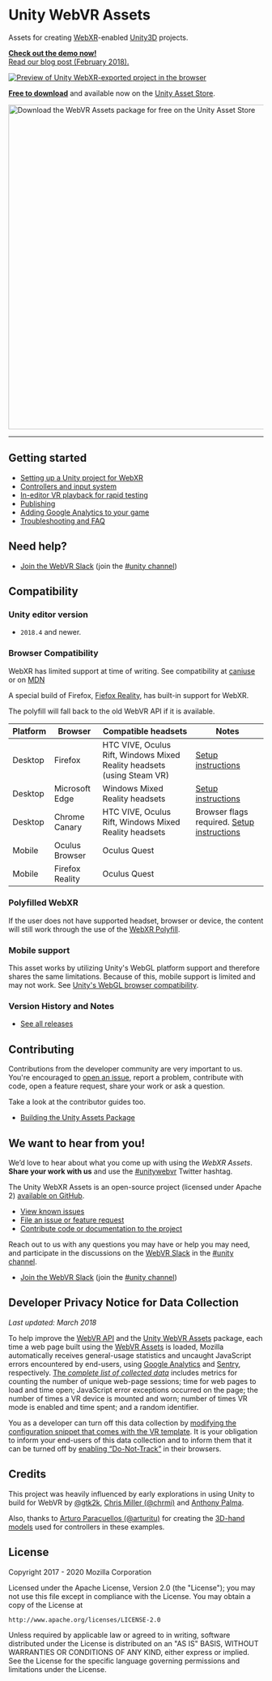 # Unity WebVR Assets

Assets for creating [WebXR](https://developer.mozilla.com/topics/mixed-reality/)-enabled [Unity3D](https://unity.com/) projects.

**[Check out the demo now!](https://mozilla.github.io/unity-webvr-export/)**<br>
[Read our blog post (February 2018).](https://hacks.mozilla.org/2018/02/create-vr-on-the-web-using-unity3d/)

[![Preview of Unity WebXR-exported project in the browser](https://raw.githubusercontent.com/mozilla/unity-webvr-export/master/img/preview.gif)](https://mozilla.github.io/unity-webvr-export/)

**[Free to download](https://assetstore.unity.com/packages/templates/systems/webvr-assets-109152)** and available now on the [Unity Asset Store](https://assetstore.unity.com/packages/templates/systems/webvr-assets-109152).

<a href="https://assetstore.unity.com/packages/templates/systems/webvr-assets-109152" title="Download the WebXR Assets package for free on the Unity Asset Store">
<img src="https://raw.githubusercontent.com/mozilla/unity-webvr-export/master/img/asset-store.png" width="640" alt="Download the WebVR Assets package for free on the Unity Asset Store">
</a>

<hr>

## Getting started

* [Setting up a Unity project for WebXR](./docs/project-setup.md)
* [Controllers and input system](./docs/controllers.md)
* [In-editor VR playback for rapid testing](./docs/xr-testing.md)
* [Publishing](./docs/publishing.md)
* [Adding Google Analytics to your game](./docs/customization/adding-ga.md)
* [Troubleshooting and FAQ](./docs/troubleshooting-faq.md)

## Need help?

* [Join the WebVR Slack](https://webvr-slack.herokuapp.com/) (join the [#unity channel](https://webvr.slack.com/messages/unity))

## Compatibility

### Unity editor version

* `2018.4` and newer.

### Browser Compatibility

WebXR has limited support at time of writing. See compatibility at [caniuse](https://caniuse.com/#feat=webxr) or on [MDN](https://developer.mozilla.org/en-US/docs/Web/API/WebXR_Device_API)

A special build of Firefox, [Fiefox Reality](https://mixedreality.mozilla.org/firefox-reality/), has built-in support for WebXR.

The polyfill will fall back to the old WebVR API if it is available.

| Platform | Browser | Compatible headsets | Notes |
| --- | --- | --- | --- |
| Desktop | Firefox | HTC VIVE, Oculus Rift, Windows Mixed Reality headsets (using Steam VR) | [Setup instructions](https://webvr.rocks/firefox) |
| Desktop | Microsoft Edge | Windows Mixed Reality headsets | [Setup instructions](https://webvr.rocks/microsoft_edge) |
| Desktop | Chrome Canary | HTC VIVE, Oculus Rift, Windows Mixed Reality headsets | Browser flags required. [Setup instructions](https://webvr.rocks/chrome) |
| Mobile | Oculus Browser | Oculus Quest |
| Mobile | Firefox Reality | Oculus Quest |

### Polyfilled WebXR

If the user does not have supported headset, browser or device, the content will still work through the use of the [WebXR Polyfill](https://github.com/immersive-web/webxr-polyfill).

### Mobile support

This asset works by utilizing Unity's WebGL platform support and therefore shares the same limitations. Because of this, mobile support is limited and may not work. See [Unity's WebGL browser compatibility](https://docs.unity3d.com/Manual/webgl-browsercompatibility.html).

### Version History and Notes

* [See all releases](https://github.com/mozilla/unity-webvr-export/releases)


## Contributing

Contributions from the developer community are very important to us. You're encouraged to [open an issue](https://github.com/mozilla/unity-webvr-export/issues/new), report a problem, contribute with code, open a feature request, share your work or ask a question.

Take a look at the contributor guides too.

* [Building the Unity Assets Package](./docs/build.md)


## We want to hear from you!

We’d love to hear about what you come up with using the _WebXR Assets_. **Share your work with us** and use the [#unitywebvr](https://twitter.com/search?f=tweets&q=%23unitywebvr) Twitter hashtag.

The Unity WebXR Assets is an open-source project (licensed under Apache 2) [available on GitHub](https://github.com/mozilla/unity-webvr-export).

* [View known issues](https://github.com/mozilla/unity-webvr-export/issues)
* [File an issue or feature request](https://github.com/mozilla/unity-webvr-export/issues/new)
* [Contribute code or documentation to the project](https://github.com/mozilla/unity-webvr-export#contributing)

Reach out to us with any questions you may have or help you may need, and participate in the discussions on the [WebVR Slack](https://webvr-slack.herokuapp.com/) in the [#unity channel](https://webvr.slack.com/messages/unity).

* [Join the WebVR Slack](https://webvr-slack.herokuapp.com/) (join the [#unity channel](https://webvr.slack.com/messages/unity))


## Developer Privacy Notice for Data Collection

_Last updated: March 2018_

To help improve the [WebVR API](https://immersive-web.github.io/webvr/spec/1.1/) and the [Unity WebVR Assets](https://assetstore.unity.com/packages/templates/systems/webvr-assets-109152) package, each time a web page built using the [WebVR Assets](https://assetstore.unity.com/packages/templates/systems/webvr-assets-109152) is loaded, Mozilla automatically receives general-usage statistics and uncaught JavaScript errors encountered by end-users, using [Google Analytics](https://analytics.google.com/analytics/web/) and [Sentry](https://sentry.io), respectively. [The *complete list of collected data*](https://github.com/mozilla/unity-webvr-export/blob/master/TELEMETRY.md#list-of-collected-data) includes metrics for counting the number of unique web-page sessions; time for web pages to load and time open; JavaScript error exceptions occurred on the page; the number of times a VR device is mounted and worn; number of times VR mode is enabled and time spent; and a random identifier.

You as a developer can turn off this data collection by [modifying the configuration snippet that comes with the VR template](https://github.com/mozilla/unity-webvr-export/blob/master/docs/customization/disabling-telemetry.md). It is your obligation to inform your end-users of this data collection and to inform them that it can be turned off by [enabling “Do-Not-Track”](https://developer.mozilla.org/en-US/docs/Web/HTTP/Headers/DNT) in their browsers.


## Credits

This project was heavily influenced by early explorations in using Unity to build for WebVR by [@gtk2k](https://github.com/gtk2k), [Chris Miller (@chrmi)](https://github.com/chrmi) and [Anthony Palma](https://twitter.com/anthonyrpalma).

Also, thanks to [Arturo Paracuellos (@arturitu)](https://github.com/arturitu) for creating the [3D-hand models](https://github.com/aframevr/assets/tree/gh-pages/controllers/hands) used for controllers in these examples.

## License

Copyright 2017 - 2020 Mozilla Corporation

Licensed under the Apache License, Version 2.0 (the "License");
you may not use this file except in compliance with the License.
You may obtain a copy of the License at

    http://www.apache.org/licenses/LICENSE-2.0

Unless required by applicable law or agreed to in writing, software
distributed under the License is distributed on an "AS IS" BASIS,
WITHOUT WARRANTIES OR CONDITIONS OF ANY KIND, either express or implied.
See the License for the specific language governing permissions and
limitations under the License.
